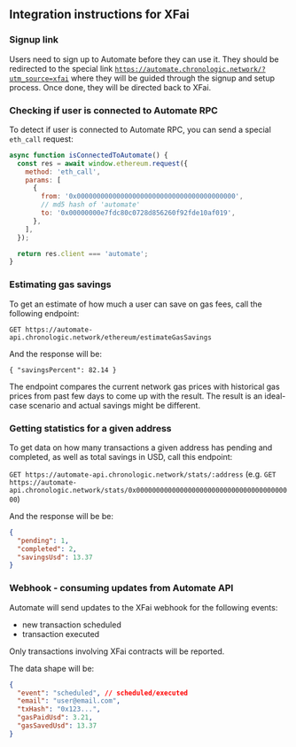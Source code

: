 ## Integration instructions for XFai

### Signup link

Users need to sign up to Automate before they can use it. They should be redirected to the special link [`https://automate.chronologic.network/?utm_source=xfai`](https://automate.chronologic.network/?utm_source=xfai) where they will be guided through the signup and setup process. Once done, they will be directed back to XFai.

### Checking if user is connected to Automate RPC

To detect if user is connected to Automate RPC, you can send a special `eth_call` request:

```js
async function isConnectedToAutomate() {
  const res = await window.ethereum.request({
    method: 'eth_call',
    params: [
      {
        from: '0x0000000000000000000000000000000000000000',
        // md5 hash of 'automate'
        to: '0x00000000e7fdc80c0728d856260f92fde10af019',
      },
    ],
  });

  return res.client === 'automate';
}
```

### Estimating gas savings

To get an estimate of how much a user can save on gas fees, call the following endpoint:

`GET https://automate-api.chronologic.network/ethereum/estimateGasSavings`

And the response will be:

`{ "savingsPercent": 82.14 }`

The endpoint compares the current network gas prices with historical gas prices from past few days to come up with the result. The result is an ideal-case scenario and actual savings might be different.

### Getting statistics for a given address

To get data on how many transactions a given address has pending and completed, as well as total savings in USD, call this endpoint:

`GET https://automate-api.chronologic.network/stats/:address` (e.g. `GET https://automate-api.chronologic.network/stats/0x0000000000000000000000000000000000000000`)

And the response will be be:

```json
{
  "pending": 1,
  "completed": 2,
  "savingsUsd": 13.37
}
```

### Webhook - consuming updates from Automate API

Automate will send updates to the XFai webhook for the following events:

- new transaction scheduled
- transaction executed

Only transactions involving XFai contracts will be reported.

The data shape will be:

```json
{
  "event": "scheduled", // scheduled/executed
  "email": "user@email.com",
  "txHash": "0x123...",
  "gasPaidUsd": 3.21,
  "gasSavedUsd": 13.37
}
```

